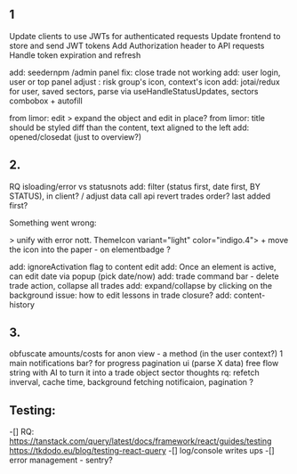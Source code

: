 ## 1
Update clients to use JWTs for authenticated requests
Update frontend to store and send JWT tokens
Add Authorization header to API requests
Handle token expiration and refresh

add: seedernpm /admin panel
fix: close trade not working
add: user login, user or top panel
adjust : risk group's icon, context's icon
add: jotai/redux for user, saved sectors, parse via useHandleStatusUpdates, sectors combobox +  autofill

from limor: edit > expand the object and edit in place?
from limor: title should be styled diff than the content, text aligned to the left
add: opened/closedat (just to overview?)


## 2.
RQ isloading/error vs statusnots
add: filter (status first, date first, BY STATUS), in client? / adjust data call api
revert trades order? last added first?

 <p>Something went wrong:</p> > unify with error nott.
ThemeIcon variant="light" color="indigo.4"> + move the icon into the paper - on elementbadge  ?

add: ignoreActivation flag to content edit
add: Once an element is active, can edit date via popup (pick date/now) 
add: trade command bar - delete trade action, collapse all trades 
add: expand/collapse by clicking on the background
issue: how to edit lessons in trade closure?
add: content-history

## 3.
obfuscate amounts/costs for anon view - a method (in the user context?)
1 main notifications bar? for progress
pagination ui (parse X data)
free flow string with AI to turn it into a trade object
sector thoughts
rq: refetch inverval, cache time, background fetching notificaion, pagination ?

## Testing:
 -[] RQ: https://tanstack.com/query/latest/docs/framework/react/guides/testing
        https://tkdodo.eu/blog/testing-react-query
 -[] log/console writes ups
 -[] error management - sentry? 